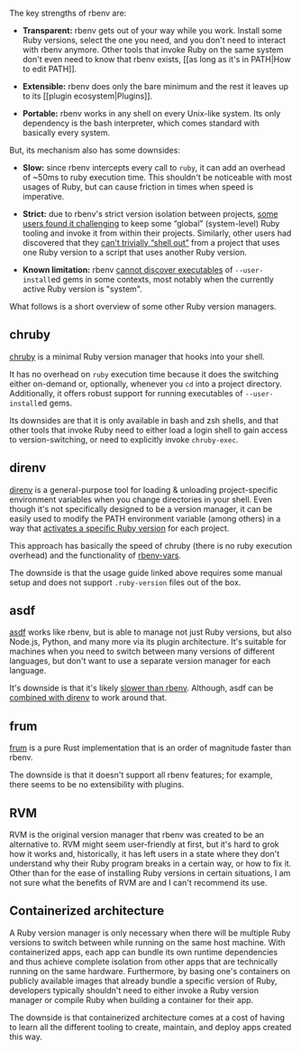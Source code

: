 The key strengths of rbenv are:

- **Transparent:** rbenv gets out of your way while you work. Install some Ruby versions, select the one you need, and you don't need to interact with rbenv anymore. Other tools that invoke Ruby on the same system don't even need to know that rbenv exists, [[as long as it's in PATH|How to edit PATH]].

- **Extensible:** rbenv does only the bare minimum and the rest it leaves up to its [[plugin ecosystem|Plugins]].

- **Portable:** rbenv works in any shell on every Unix-like system. Its only dependency is the bash interpreter, which comes standard with basically every system.

But, its mechanism also has some downsides:

- **Slow:** since rbenv intercepts every call to `ruby`, it can add an overhead of ~50ms to ruby execution time. This shouldn't be noticeable with most usages of Ruby, but can cause friction in times when speed is imperative.

- **Strict:** due to rbenv's strict version isolation between projects, [some users found it challenging](https://github.com/rbenv/rbenv/issues/187) to keep some “global” (system-level) Ruby tooling and invoke it from within their projects. Similarly, other users had discovered that they [can't trivially “shell out”](https://github.com/rbenv/rbenv/issues/121) from a project that uses one Ruby version to a script that uses another Ruby version.

- **Known limitation:** rbenv [cannot discover executables](https://github.com/rbenv/rbenv/pull/1436) of `--user-install`ed gems in some contexts, most notably when the currently active Ruby version is "system".

What follows is a short overview of some other Ruby version managers.

## chruby

[chruby][] is a minimal Ruby version manager that hooks into your shell.

It has no overhead on `ruby` execution time because it does the switching either on-demand or, optionally, whenever you `cd` into a project directory. Additionally, it offers robust support for running executables of `--user-install`ed gems.

Its downsides are that it is only available in bash and zsh shells, and that other tools that invoke Ruby need to either load a login shell to gain access to version-switching, or need to explicitly invoke `chruby-exec`.

## direnv

[direnv][] is a general-purpose tool for loading & unloading project-specific environment variables when you change directories in your shell. Even though it's not specifically designed to be a version manager, it can be easily used to modify the PATH environment variable (among others) in a way that [activates a specific Ruby version](https://direnv.net/docs/ruby.html) for each project.

This approach has basically the speed of chruby (there is no ruby execution overhead) and the functionality of [rbenv-vars][].

The downside is that the usage guide linked above requires some manual setup and does not support `.ruby-version` files out of the box.

## asdf

[asdf][] works like rbenv, but is able to manage not just Ruby versions, but also Node.js, Python, and many more via its plugin architecture. It's suitable for machines when you need to switch between many versions of different languages, but don't want to use a separate version manager for each language.

It's downside is that it's likely [slower than rbenv](http://stratus3d.com/blog/2022/08/11/asdf-performance/). Although, asdf can be [combined with direnv](https://github.com/asdf-community/asdf-direnv#readme) to work around that.

## frum

[frum][] is a pure Rust implementation that is an order of magnitude faster than rbenv.

The downside is that it doesn't support all rbenv features; for example, there seems to be no extensibility with plugins.

## RVM

RVM is the original version manager that rbenv was created to be an alternative to. RVM might seem user-friendly at first, but it's hard to grok how it works and, historically, it has left users in a state where they don't understand why their Ruby program breaks in a certain way, or how to fix it. Other than for the ease of installing Ruby versions in certain situations, I am not sure what the benefits of RVM are and I can't recommend its use.

## Containerized architecture

A Ruby version manager is only necessary when there will be multiple Ruby versions to switch between while running on the same host machine. With containerized apps, each app can bundle its own runtime dependencies and thus achieve complete isolation from other apps that are technically running on the same hardware. Furthermore, by basing one's containers on publicly available images that already bundle a specific version of Ruby, developers typically shouldn't need to either invoke a Ruby version manager or compile Ruby when building a container for their app.

The downside is that containerized architecture comes at a cost of having to learn all the different tooling to create, maintain, and deploy apps created this way.


  [chruby]: https://github.com/postmodern/chruby
  [direnv]: https://direnv.net/
  [rbenv-vars]: https://github.com/rbenv/rbenv-vars
  [asdf]: https://github.com/asdf-vm/asdf
  [frum]: https://github.com/TaKO8Ki/frum
